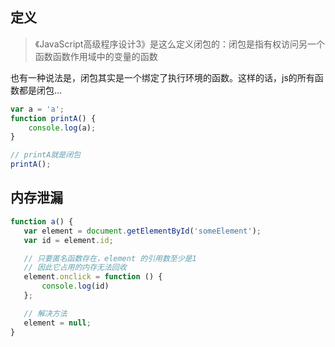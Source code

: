 ## 定义

> 《JavaScript高级程序设计3》是这么定义闭包的：闭包是指有权访问另一个函数函数作用域中的变量的函数

也有一种说法是，闭包其实是一个绑定了执行环境的函数。这样的话，js的所有函数都是闭包...

```js
var a = 'a';
function printA() {
    console.log(a);
}

// printA就是闭包
printA();
```

 ## 内存泄漏

 ```js
function a() {
    var element = document.getElementById('someElement');
    var id = element.id;

    // 只要匿名函数存在，element 的引用数至少是1
    // 因此它占用的内存无法回收
    element.onclick = function () {
        console.log(id)
    };

    // 解决方法
    element = null;
}
 ```